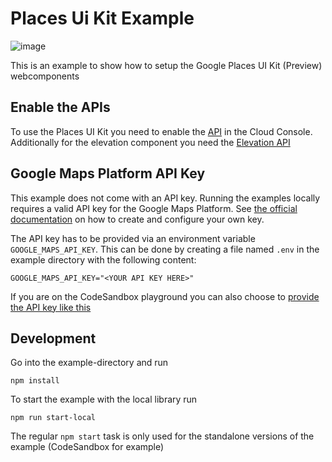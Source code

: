 # Places Ui Kit Example

![image](https://user-images.githubusercontent.com/39244966/208682692-d5b23518-9e51-4a87-8121-29f71e41c777.png)

This is an example to show how to setup the Google Places UI Kit (Preview) webcomponents

## Enable the APIs

To use the Places UI Kit you need to enable the [API][places-ui-kit] in the Cloud Console.
Additionally for the elevation component you need the [Elevation API][elevation-api]

## Google Maps Platform API Key

This example does not come with an API key. Running the examples locally requires a valid API key for the Google Maps Platform.
See [the official documentation][get-api-key] on how to create and configure your own key.

The API key has to be provided via an environment variable `GOOGLE_MAPS_API_KEY`. This can be done by creating a
file named `.env` in the example directory with the following content:

```shell title=".env"
GOOGLE_MAPS_API_KEY="<YOUR API KEY HERE>"
```

If you are on the CodeSandbox playground you can also choose to [provide the API key like this](https://codesandbox.io/docs/learn/environment/secrets)

## Development

Go into the example-directory and run

```shell
npm install
```

To start the example with the local library run

```shell
npm run start-local
```

The regular `npm start` task is only used for the standalone versions of the example (CodeSandbox for example)

[get-api-key]: https://developers.google.com/maps/documentation/javascript/get-api-key
[places-ui-kit]: https://console.cloud.google.com/apis/library/placewidgets.googleapis.com
[elevation-api]: https://console.cloud.google.com/marketplace/product/google/elevation-backend.googleapis.com
